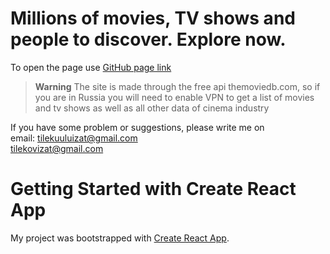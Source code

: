 # Millions of movies, TV shows and people to discover. Explore now.

To open the page use [GitHub page link](https://thetilekovich.github.io/twtm) <br/>
> **Warning** The site is made through the free api themoviedb.com,  so if you are in Russia you will need to enable VPN to get a list of movies and tv shows as well as all other data of cinema industry
 
If you have some problem or suggestions, please write me on <br/>
   email: tilekuuluizat@gmail.com  <br/>
          tilekovizat@gmail.com

  
# Getting Started with Create React App
My project was bootstrapped with [Create React App](https://github.com/facebook/create-react-app).
